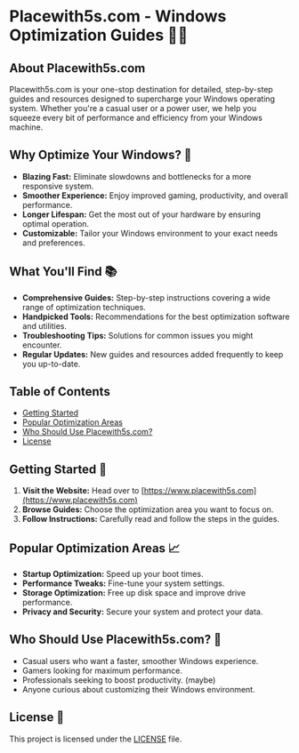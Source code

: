# Placewith5s.com - Windows Optimization Guides 🔧🚀

## About Placewith5s.com 

Placewith5s.com is your one-stop destination for detailed, step-by-step guides and resources designed to supercharge your Windows operating system. Whether you're a casual user or a power user, we help you squeeze every bit of performance and efficiency from your Windows machine.

## Why Optimize Your Windows? 🎯
* **Blazing Fast:** Eliminate slowdowns and bottlenecks for a more responsive system.
* **Smoother Experience:** Enjoy improved gaming, productivity, and overall performance.
* **Longer Lifespan:** Get the most out of your hardware by ensuring optimal operation.
* **Customizable:** Tailor your Windows environment to your exact needs and preferences.

## What You'll Find 📚
* **Comprehensive Guides:** Step-by-step instructions covering a wide range of optimization techniques.
* **Handpicked Tools:** Recommendations for the best optimization software and utilities.
* **Troubleshooting Tips:** Solutions for common issues you might encounter.
* **Regular Updates:** New guides and resources added frequently to keep you up-to-date.

## Table of Contents
- [Getting Started](#getting-started)
- [Popular Optimization Areas](#popular-optimization-areas)
- [Who Should Use Placewith5s.com?](#who-should-use-placewith5s-com)
- [License](#license)

## Getting Started 🚀

1. **Visit the Website:** Head over to [https://www.placewith5s.com](https://www.placewith5s.com)
2. **Browse Guides:** Choose the optimization area you want to focus on.
3. **Follow Instructions:** Carefully read and follow the steps in the guides.

## Popular Optimization Areas 📈
* **Startup Optimization:** Speed up your boot times.
* **Performance Tweaks:** Fine-tune your system settings.
* **Storage Optimization:** Free up disk space and improve drive performance.
* **Privacy and Security:** Secure your system and protect your data.

## Who Should Use Placewith5s.com? 👥
* Casual users who want a faster, smoother Windows experience.
* Gamers looking for maximum performance.
* Professionals seeking to boost productivity. (maybe)
* Anyone curious about customizing their Windows environment.

## License 📄

This project is licensed under the [LICENSE](LICENSE) file.
